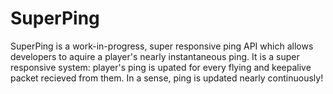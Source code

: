 # SuperPing
SuperPing is a work-in-progress, super responsive ping API which allows developers to aquire a player's nearly instantaneous ping. It is a super responsive system: player's ping is upated for every flying and keepalive packet recieved from them. In a sense, ping is updated nearly continuously!

